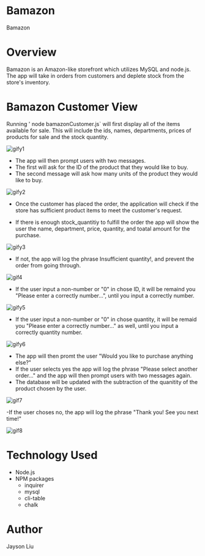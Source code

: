 # Bamazon
Bamazon

# Overview
Bamazon is an Amazon-like storefront which utilizes MySQL and node.js. The app will take in orders from customers and deplete stock from the store's inventory.

# Bamazon Customer View
Running ' node bamazonCustomer.js` will first display all of the items available for sale. This will include the ids, names, departments, prices of products for sale and the stock quantity.

![gify1](screenshot/preview.gif)

- The app will then prompt users with two messages.
- The first will ask for the ID of the product that they would like to buy.
- The second message will ask how many units of the product they would like to buy.


![gify2](screenshot/inputID.gif)



- Once the customer has placed the order, the application will check if the store has sufficient product items to meet the customer's request.

- If there is enough stock_quantitiy to fulfill the order the app will show the user the name, department, price, quantity, and toatal amount for the purchase.







![gify3](screenshot/successOrder.gif)






- If not, the app will log the phrase Insufficient quantity!, and prevent the order from going through.

![gif4](screenshot/Insufficient.gif)





- If the user input a non-number or "0" in chose ID, it will be remaind you "Please enter a correctly number...", until you input a correctly number.


![gify5](screenshot/checkId.gif)


- If the user input a non-number or "0" in chose quantity, it will be remaid you "Please enter a correctly number..." as well, until you input a correctly quantity number.


![gify6](screenshot/checkQuantity.gif)


- The app will then promt the user "Would you like to purchase anything else?"
- If the user selects yes the app will log the phrase "Please select another order..." and the app will then prompt users with two messages again.
- The database will be updated with the subtraction of the quanitity of the product chosen by the user.

![gif7](screenshot/stockOrder.gif)









-If the user choses no, the app will log the phrase "Thank you! See you next time!"

![gif8](screenshot/no.gif)












# Technology Used

- Node.js
- NPM packages
  - inquirer 
  - mysql 
  - cli-table
  - chalk

# Author

Jayson Liu
